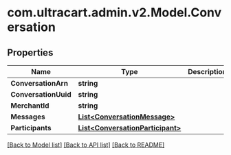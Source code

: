 
# com.ultracart.admin.v2.Model.Conversation

## Properties

Name | Type | Description | Notes
------------ | ------------- | ------------- | -------------
**ConversationArn** | **string** |  | [optional] 
**ConversationUuid** | **string** |  | [optional] 
**MerchantId** | **string** |  | [optional] 
**Messages** | [**List&lt;ConversationMessage&gt;**](ConversationMessage.md) |  | [optional] 
**Participants** | [**List&lt;ConversationParticipant&gt;**](ConversationParticipant.md) |  | [optional] 

[[Back to Model list]](../README.md#documentation-for-models)
[[Back to API list]](../README.md#documentation-for-api-endpoints)
[[Back to README]](../README.md)

